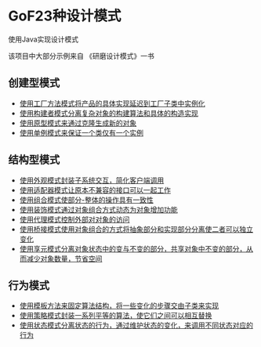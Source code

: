 # GoF23种设计模式
使用Java实现设计模式

该项目中大部分示例来自 《研磨设计模式》一书

## 创建型模式

- [使用工厂方法模式将产品的具体实现延迟到工厂子类中实例化](./factory-method)
- [使用构建者模式分离复杂对象的构建算法和具体的构造实现](./builder)
- [使用原型模式来通过克隆生成新的对象](./prototype)
- [使用单例模式来保证一个类仅有一个实例](./singleton)

## 结构型模式

- [使用外观模式封装子系统交互，简化客户端调用](./facade)
- [使用适配器模式让原本不兼容的接口可以一起工作](./adapter)
- [使用组合模式使部分-整体的操作具有一致性](./composite)
- [使用装饰模式通过对象组合方式动态为对象增加功能](./decorator)
- [使用代理模式控制外部对对象的访问](./proxy)
- [使用桥接模式使用对象组合的方式将抽象部分和实现部分分离使二者可以独立变化](./bridge)
- [使用享元模式分离对象状态中的变与不变的部分，共享对象中不变的部分，从而减少对象数量，节省空间](./flyweight)

## 行为模式

- [使用模板方法来固定算法结构，将一些变化的步骤交由子类来实现](./template-method)
- [使用策略模式封装一系列平等的算法，使它们之间可以相互替换](./strategy)
- [使用状态模式分离状态的行为，通过维护状态的变化，来调用不同状态对应的行为](./state)
